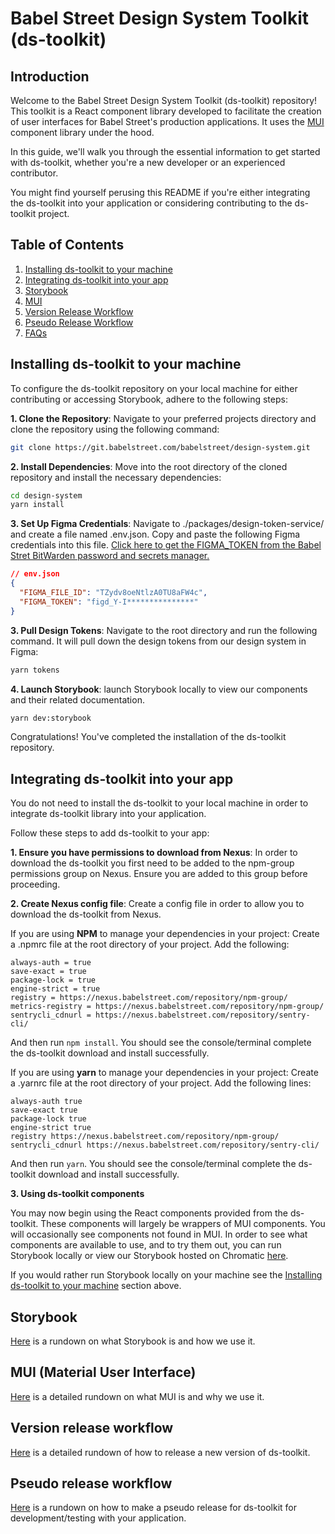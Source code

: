 # Babel Street Design System Toolkit (ds-toolkit)

## Introduction

Welcome to the Babel Street Design System Toolkit (ds-toolkit) repository! This toolkit is a React component library developed to facilitate the creation of user interfaces for Babel Street's production applications. It uses the [MUI](https://mui.com/) component library under the hood.

In this guide, we'll walk you through the essential information to get started with ds-toolkit, whether you're a new developer or an experienced contributor.

You might find yourself perusing this README if you're either integrating the ds-toolkit into your application or considering contributing to the ds-toolkit project.

## Table of Contents

1. [Installing ds-toolkit to your machine](#installing-ds-toolkit-to-your-machine)
2. [Integrating ds-toolkit into your app](#integrating-ds-toolkit-into-your-app)
3. [Storybook](#storybook)
4. [MUI](#mui-material-user-interface)
5. [Version Release Workflow](#version-release-workflow)
6. [Pseudo Release Workflow](#pseudo-release-workflow)
7. [FAQs](#faqs)

## Installing ds-toolkit to your machine

To configure the ds-toolkit repository on your local machine for either contributing or accessing Storybook, adhere to the following steps:

**1. Clone the Repository**: Navigate to your preferred projects directory and clone the repository using the following command:

```bash
git clone https://git.babelstreet.com/babelstreet/design-system.git
```

**2. Install Dependencies**: Move into the root directory of the cloned repository and install the necessary dependencies:

```bash
cd design-system
yarn install
```

**3. Set Up Figma Credentials**: Navigate to ./packages/design-token-service/ and create a file named .env.json. Copy and paste the following Figma credentials into this file.
[Click here to get the FIGMA_TOKEN from the Babel Stret BitWarden password and secrets manager.](https://bitwarden.babelstreet.com/#/vault?organizationId=674fd725-1f33-4747-859a-a95f010512ba&itemId=41c776af-e4b8-42a4-b399-b15300e0202e)

```json
// env.json
{
  "FIGMA_FILE_ID": "TZydv8oeNtlzA0TU8aFW4c",
  "FIGMA_TOKEN": "figd_Y-I***************"
}
```

**3. Pull Design Tokens**: Navigate to the root directory and run the following command. It will pull down the design tokens from our design system in Figma:

```bash
yarn tokens
```

**4. Launch Storybook**: launch Storybook locally to view our components and their related documentation.

```bash
yarn dev:storybook
```

Congratulations! You've completed the installation of the ds-toolkit repository.

## Integrating ds-toolkit into your app

You do not need to install the ds-toolkit to your local machine in order to integrate ds-toolkit library into your application.

Follow these steps to add ds-toolkit to your app:

**1. Ensure you have permissions to download from Nexus**: In order to download the ds-toolkit you first need to be added to the npm-group permissions group on Nexus. Ensure you are added to this group before proceeding.

**2. Create Nexus config file**: Create a config file in order to allow you to download the ds-toolkit from Nexus.

If you are using **NPM** to manage your dependencies in your project: Create a .npmrc file at the root directory of your project. Add the following:

```
always-auth = true
save-exact = true
package-lock = true
engine-strict = true
registry = https://nexus.babelstreet.com/repository/npm-group/
metrics-registry = https://nexus.babelstreet.com/repository/npm-group/
sentrycli_cdnurl = https://nexus.babelstreet.com/repository/sentry-cli/
```

And then run `npm install`. You should see the console/terminal complete the ds-toolkit download and install successfully.

If you are using **yarn** to manage your dependencies in your project: Create a .yarnrc file at the root directory of your project. Add the following lines:

```
always-auth true
save-exact true
package-lock true
engine-strict true
registry https://nexus.babelstreet.com/repository/npm-group/
sentrycli_cdnurl https://nexus.babelstreet.com/repository/sentry-cli/
```

And then run `yarn`. You should see the console/terminal complete the ds-toolkit download and install successfully.

**3. Using ds-toolkit components**

You may now begin using the React components provided from the ds-toolkit. These components will largely be wrappers of MUI components. You will occasionally see components not found in MUI. In order to see what components are available to use, and to try them out, you can run Storybook locally or view our Storybook hosted on Chromatic [here](https://www.chromatic.com/library?appId=62ab8c00c906f1a6f4aa3785).

If you would rather run Storybook locally on your machine see the [Installing ds-toolkit to your machine](#installing-ds-toolkit-to-your-machine) section above.

## Storybook

[Here](https://babelstreet.atlassian.net/wiki/x/IQA2D) is a rundown on what Storybook is and how we use it.

## MUI (Material User Interface)

[Here](https://babelstreet.atlassian.net/wiki/spaces/FREEM/pages/205127684/What+is+MUI+and+how+do+we+use+it) is a detailed rundown on what MUI is and why we use it.

## Version release workflow

[Here](https://babelstreet.atlassian.net/wiki/spaces/FREEM/pages/99778601/Code+Journey+ds-toolkit) is a detailed rundown of how to release a new version of ds-toolkit.

## Pseudo release workflow

[Here](https://babelstreet.atlassian.net/wiki/x/HYBOD) is a rundown on how to make a pseudo release for ds-toolkit for development/testing with your application.
